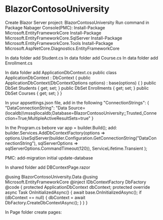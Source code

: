 # BlazorContosoUniversity
Create Blazor Server project: BlazorContosoUniversity
Run command in Package Nabager Console(PMC):
Install-Package Microsoft.EntityFrameworkCore
Install-Package Microsoft.EntityFrameworkCore.SqlServer
Install-Package Microsoft.EntityFrameworkCore.Tools
Install-Package Microsoft.AspNetCore.Diagnostics.EntityFrameworkCore

In data folder add Student.cs
In data folder add Course.cs
In data folder add Enrollment.cs

In data folder add ApplicationDbContext.cs
public class ApplicationDbContext : DbContext
{
    public ApplicationDbContext(DbContextOptions<ApplicationDbContext> options) : base(options)
    {
    }
	  public DbSet<Student> Students { get; set; }
    public DbSet<Enrollment> Enrollments { get; set; }
    public DbSet<Course> Courses { get; set; }
}

In your appsettings.json file, add in the following
"ConnectionStrings": {
    "DataConnectionString": "Data Source=(localdb)\\mssqllocaldb;Database=BlazorContosoUniversity;;Trusted_Connection=True;MultipleActiveResultSets=true"
  }

In the Program.cs bebore var app = builder.Build(); add:
builder.Services.AddDbContextFactory<ApplicationDbContext>(options =>
   options.UseSqlServer(builder.Configuration.GetConnectionString("DataConnectionString"), sqlServerOptions => sqlServerOptions.CommandTimeout(120)),
   ServiceLifetime.Transient
);
			

PMC:
add-migration initial
update-database

In shared folder add DBContextPage.razor

@using BlazorContosoUniversity.Data
@using Microsoft.EntityFrameworkCore
@inject IDbContextFactory<ApplicationDbContext> DbFactory
@code {
    protected ApplicationDbContext dbContext;
    protected override async Task OnInitializedAsync()
    {
        await base.OnInitializedAsync();
        if (dbContext == null)
        {
            dbContext = await DbFactory.CreateDbContextAsync();
        }
    }
}

In Page folder create pages:

